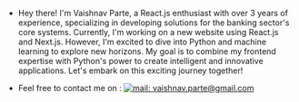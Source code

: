 
- Hey there! I'm Vaishnav Parte, a React.js enthusiast with over 3 years of experience, specializing in developing solutions for the banking sector's core systems. Currently, I'm working on a new website using React.js and Next.js. However, I'm excited to dive into Python and machine learning to explore new horizons. My goal is to combine my frontend expertise with Python's power to create intelligent and innovative applications. Let's embark on this exciting journey together!

- Feel free to contact me on : [![mail: vaishnav.parte@gmail.com](https://img.shields.io/badge/mail-vaishnav.parte%20at%20gmail%20dot%20com-red)](mailto://vaishnav.parte@gmail.com)
